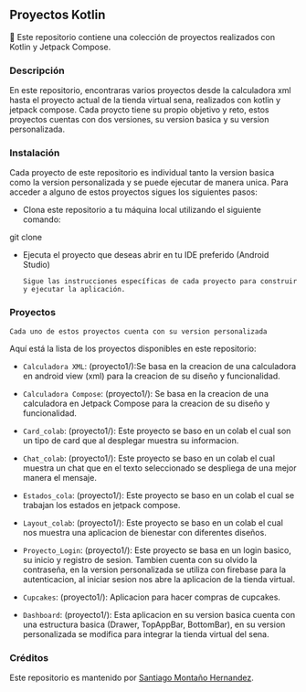 ## Proyectos Kotlin

🚀 Este repositorio contiene una colección de proyectos realizados con Kotlin y Jetpack Compose.



###  **Descripción**

En este repositorio, encontraras varios proyectos desde la calculadora xml hasta el proyecto actual de la tienda virtual sena, realizados con kotlin y jetpack compose. Cada proycto tiene su propio objetivo y reto, estos proyectos cuentas con dos versiones, su version basica y su version personalizada.



### **Instalación**

Cada proyecto de este repositorio es individual tanto la version basica como la version personalizada y se puede ejecutar de manera unica. Para acceder a alguno de estos proyectos sigues los siguientes pasos:

 * Clona este repositorio a tu máquina local utilizando el siguiente comando:
 
git clone <URL del repositorio>

 * Ejecuta el proyecto que deseas abrir en tu IDE preferido (Android Studio)
    
       Sigue las instrucciones específicas de cada proyecto para construir y ejecutar la aplicación.


   
### **Proyectos**

    Cada uno de estos proyectos cuenta con su version personalizada
  
Aquí está la lista de los proyectos disponibles en este repositorio:


   - `Calculadora XML`: (proyecto1/):Se basa en la creacion de una calculadora en android view (xml) para la creacion de su diseño y funcionalidad.
     
   - `Calculadora Compose`: (proyecto1/): Se basa en la creacion de una calculadora en Jetpack Compose para la creacion de su diseño y funcionalidad.
     
   - `Card_colab`: (proyecto1/): Este proyecto se baso en un colab el cual son un tipo de card que al desplegar muestra su informacion.
     
   - `Chat_colab`: (proyecto1/): Este proyecto se baso en un colab el cual muestra un chat que en el texto seleccionado se despliega de una mejor manera el mensaje.
     
   - `Estados_cola`: (proyecto1/): Este proyecto se baso en un colab el cual se trabajan los estados en jetpack compose.
     
   - `Layout_colab`: (proyecto1/): Este proyecto se baso en un colab el cual nos muestra una aplicacion de bienestar con diferentes diseños.
     
   - `Proyecto_Login`: (proyecto1/): Este proyecto se basa en un login basico, su inicio y registro de sesion. Tambien cuenta con su olvido la contraseña, en la version personalizada se utiliza con firebase para la autenticacion, al iniciar sesion nos abre la aplicacion de la tienda virtual.
     
   - `Cupcakes`: (proyecto1/): Aplicacion para hacer compras de cupcakes.
     
   - `Dashboard`: (proyecto1/): Esta aplicacion en su version basica cuenta con una estructura basica (Drawer, TopAppBar, BottomBar), en su version personalizada se modifica para integrar la tienda virtual del sena.


### **Créditos**

Este repositorio es mantenido por [Santiago Montaño Hernandez](github.com/SantiagoHernandez20).

   
  
     






